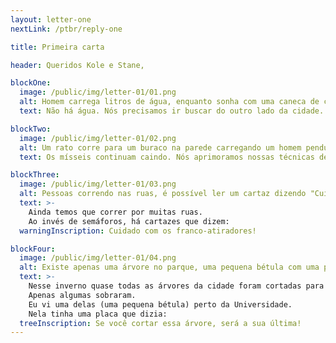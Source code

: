 ```yaml
---
layout: letter-one
nextLink: /ptbr/reply-one

title: Primeira carta

header: Queridos Kole e Stane,

blockOne:
  image: /public/img/letter-01/01.png
  alt: Homem carrega litros de água, enquanto sonha com uma caneca de cerveja.
  text: Não há água. Nós precisamos ir buscar do outro lado da cidade.

blockTwo:
  image: /public/img/letter-01/02.png
  alt: Um rato corre para um buraco na parede carregando um homem pendurado à sua cauda.
  text: Os mísseis continuam caindo. Nós aprimoramos nossas técnicas de resgate.

blockThree:
  image: /public/img/letter-01/03.png
  alt: Pessoas correndo nas ruas, é possível ler um cartaz dizendo "Cuidado com os franco-atiradores"
  text: >-
    Ainda temos que correr por muitas ruas.
    Ao invés de semáforos, há cartazes que dizem:
  warningInscription: Cuidado com os franco-atiradores!

blockFour:
  image: /public/img/letter-01/04.png
  alt: Existe apenas uma árvore no parque, uma pequena bétula com uma placa que diz "Se você cortar essa árvore, será sua última"
  text: >-
    Nesse inverno quase todas as árvores da cidade foram cortadas para serem usadas nos aquecedores.
    Apenas algumas sobraram.
    Eu vi uma delas (uma pequena bétula) perto da Universidade.
    Nela tinha uma placa que dizia:
  treeInscription: Se você cortar essa árvore, será a sua última!
---
```

